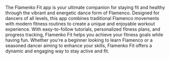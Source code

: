 The Flamenko Fit app is your ultimate companion for staying fit and healthy through the vibrant and energetic dance form of Flamenco. Designed for dancers of all levels, this app combines traditional Flamenco movements with modern fitness routines to create a unique and enjoyable workout experience. With easy-to-follow tutorials, personalized fitness plans, and progress tracking, Flamenko Fit helps you achieve your fitness goals while having fun. Whether you're a beginner looking to learn Flamenco or a seasoned dancer aiming to enhance your skills, Flamenko Fit offers a dynamic and engaging way to stay active and fit.
